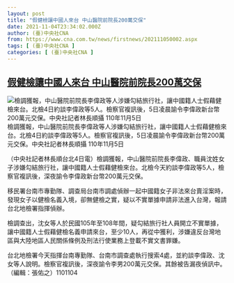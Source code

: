 ```yaml
---
layout: post
title: "假健檢讓中國人來台 中山醫院前院長200萬交保"
date: 2021-11-04T23:34:02.000Z
author: (臺)中央社CNA
from: https://www.cna.com.tw/news/firstnews/202111050002.aspx
tags: [ (臺)中央社CNA ]
categories: [ (臺)中央社CNA ]
---
```

<!--1636068842000-->
[假健檢讓中國人來台 中山醫院前院長200萬交保](https://www.cna.com.tw/news/firstnews/202111050002.aspx)
------

<div>
<div><div><div style="--aspect-ratio:1478/1108;"><picture><source media="(max-width: 414px)" data-srcset="https://imgcdn.cna.com.tw/www/WebPhotos/800/20211105/1478x1108_27624082468.jpg"><source media="(min-width: 413px)" data-srcset="https://imgcdn.cna.com.tw/www/WebPhotos/1024/20211105/1478x1108_27624082468.jpg"><img data-src="https://imgcdn.cna.com.tw/www/WebPhotos/800/20211105/1478x1108_27624082468.jpg" alt="檢調獲報，中山醫院前院長李偉政等人涉嫌勾結旅行社，讓中國籍人士假藉健檢來台。北檢4日約談李偉政等5人。檢察官複訊後，5日凌晨諭令李偉政新台幣200萬元交保。中央社記者林長順攝 110年11月5日" data-srcset="https://imgcdn.cna.com.tw/www/WebPhotos/800/20211105/1478x1108_27624082468.jpg 414w, https://imgcdn.cna.com.tw/www/WebPhotos/1024/20211105/1478x1108_27624082468.jpg 1024w"></picture></div><div>檢調獲報，中山醫院前院長李偉政等人涉嫌勾結旅行社，讓中國籍人士假藉健檢來台。北檢4日約談李偉政等5人。檢察官複訊後，5日凌晨諭令李偉政新台幣200萬元交保。中央社記者林長順攝 110年11月5日</div></div></div><div></div><div><p>（中央社記者林長順台北4日電）檢調獲報，中山醫院前院長李偉政、職員沈姓女子涉嫌勾結旅行社，讓中國籍人士假藉健檢來台。北檢今天約談李偉政等5人，檢察官複訊後，深夜諭令李偉政新台幣200萬元交保。</p><p>移民署台南市專勤隊、調查局台南市調處偵辦一起中國籍女子非法來台賣淫案時，發現女子以健檢名義入境，卻無健檢之實，疑以不實單據申請非法進入台灣，報請台北地檢署指揮偵辦。</p><p>檢調查出，沈女等人於民國105年至108年間，疑勾結旅行社人員開立不實單據，讓中國籍人士假藉健檢名義申請來台，至少10人，再從中獲利，涉嫌違反台灣地區與大陸地區人民關係條例及刑法行使業務上登載不實文書罪嫌。</p><p>台北地檢署今天指揮台南專勤隊、台南市調查處執行搜索4處，並約談李偉政、沈女等人說明。檢察官複訊後，深夜諭令李男200萬元交保。其餘被告漏夜偵訊中。（編輯：張佑之）1101104</p><div class='media'><div class='youtubeBox'><div class='youtube'><iframe title='youtube iframe' data-src='//www.youtube.com/embed/u0J6WT8Wfqw?rel=0&showinfo=0' class='lazyload' frameborder='0' allowfullscreen></iframe></div></div></div></div>
</div>
